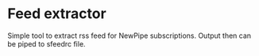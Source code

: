 # Feed extractor
Simple tool to extract rss feed for NewPipe subscriptions.
Output then can be piped to sfeedrc file.
